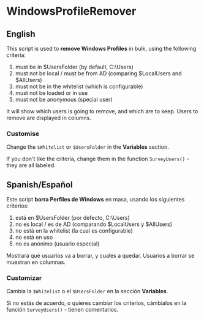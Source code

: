 # WindowsProfileRemover
## English
This script is used to **remove Windows Profiles** in bulk, using the following criteria:

1. must be in $UsersFolder              (by default, C:\Users\)
2. must not be local / must be from AD  (comparing $LocalUsers and $AllUsers)
3. must not be in the whitelist         (which is configurable)
4. must not be loaded or in use
5. must not be anonymous                (special user)

It will show which users is going to remove, and which are to keep. Users to remove are displayed in columns.

### Customise
Change the `$Whitelist` or `$UsersFolder` in the **Variables** section.

If you don't like the criteria, change them in the function `SurveyUsers()` - they are all labeled.

## Spanish/Español
Este script **borra Perfiles de Windows** en masa, usando los siguientes criterios:

1. está en $UsersFolder      (por defecto, C:\Users\)
2. no es local / es de AD    (comparando $LocalUsers y $AllUsers)
3. no está en la whitelist   (la cual es configurable)
4. no está en uso
5. no es anónimo             (usuario especial)

Mostrará qué usuarios va a borrar, y cuales a quedar. Usuarios a borrar se muestran en columnas.

### Customizar
Cambia la `$Whitelist` o el `$UsersFolder` en la sección **Variables**.

Si no estás de acuerdo, o quieres cambiar los criterios, cámbialos en la función `SurveyUsers()` - tienen comentarios.
